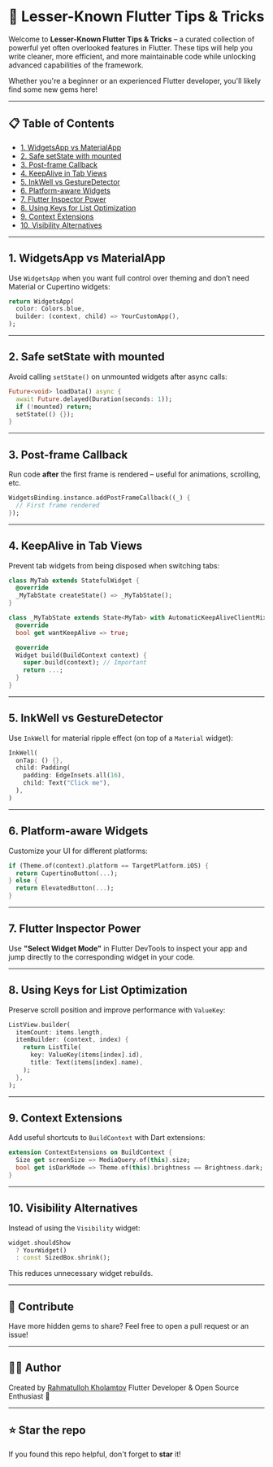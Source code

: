 # 🚀 Lesser-Known Flutter Tips & Tricks

Welcome to **Lesser-Known Flutter Tips & Tricks** – a curated collection of powerful yet often overlooked features in Flutter. These tips will help you write cleaner, more efficient, and more maintainable code while unlocking advanced capabilities of the framework.

Whether you're a beginner or an experienced Flutter developer, you'll likely find some new gems here!

---

## 📋 Table of Contents

* [1. WidgetsApp vs MaterialApp](#1-widgetsapp-vs-materialapp)
* [2. Safe setState with mounted](#2-safe-setstate-with-mounted)
* [3. Post-frame Callback](#3-post-frame-callback)
* [4. KeepAlive in Tab Views](#4-keepalive-in-tab-views)
* [5. InkWell vs GestureDetector](#5-inkwell-vs-gesturedetector)
* [6. Platform-aware Widgets](#6-platform-aware-widgets)
* [7. Flutter Inspector Power](#7-flutter-inspector-power)
* [8. Using Keys for List Optimization](#8-using-keys-for-list-optimization)
* [9. Context Extensions](#9-context-extensions)
* [10. Visibility Alternatives](#10-visibility-alternatives)

---

## 1. WidgetsApp vs MaterialApp

Use `WidgetsApp` when you want full control over theming and don’t need Material or Cupertino widgets:

```dart
return WidgetsApp(
  color: Colors.blue,
  builder: (context, child) => YourCustomApp(),
);
```

---

## 2. Safe setState with mounted

Avoid calling `setState()` on unmounted widgets after async calls:

```dart
Future<void> loadData() async {
  await Future.delayed(Duration(seconds: 1));
  if (!mounted) return;
  setState(() {});
}
```

---

## 3. Post-frame Callback

Run code **after** the first frame is rendered – useful for animations, scrolling, etc.

```dart
WidgetsBinding.instance.addPostFrameCallback((_) {
  // First frame rendered
});
```

---

## 4. KeepAlive in Tab Views

Prevent tab widgets from being disposed when switching tabs:

```dart
class MyTab extends StatefulWidget {
  @override
  _MyTabState createState() => _MyTabState();
}

class _MyTabState extends State<MyTab> with AutomaticKeepAliveClientMixin {
  @override
  bool get wantKeepAlive => true;

  @override
  Widget build(BuildContext context) {
    super.build(context); // Important
    return ...;
  }
}
```

---

## 5. InkWell vs GestureDetector

Use `InkWell` for material ripple effect (on top of a `Material` widget):

```dart
InkWell(
  onTap: () {},
  child: Padding(
    padding: EdgeInsets.all(16),
    child: Text("Click me"),
  ),
)
```

---

## 6. Platform-aware Widgets

Customize your UI for different platforms:

```dart
if (Theme.of(context).platform == TargetPlatform.iOS) {
  return CupertinoButton(...);
} else {
  return ElevatedButton(...);
}
```

---

## 7. Flutter Inspector Power

Use **"Select Widget Mode"** in Flutter DevTools to inspect your app and jump directly to the corresponding widget in your code.

---

## 8. Using Keys for List Optimization

Preserve scroll position and improve performance with `ValueKey`:

```dart
ListView.builder(
  itemCount: items.length,
  itemBuilder: (context, index) {
    return ListTile(
      key: ValueKey(items[index].id),
      title: Text(items[index].name),
    );
  },
);
```

---

## 9. Context Extensions

Add useful shortcuts to `BuildContext` with Dart extensions:

```dart
extension ContextExtensions on BuildContext {
  Size get screenSize => MediaQuery.of(this).size;
  bool get isDarkMode => Theme.of(this).brightness == Brightness.dark;
}
```

---

## 10. Visibility Alternatives

Instead of using the `Visibility` widget:

```dart
widget.shouldShow
  ? YourWidget()
  : const SizedBox.shrink();
```

This reduces unnecessary widget rebuilds.

---

## 📣 Contribute

Have more hidden gems to share? Feel free to open a pull request or an issue!

---

## 🧑‍💻 Author

Created by [Rahmatulloh Kholamtov](https://github.com/kholmatovdev)
Flutter Developer & Open Source Enthusiast 🚀

---

## ⭐️ Star the repo

If you found this repo helpful, don't forget to **star** it!
